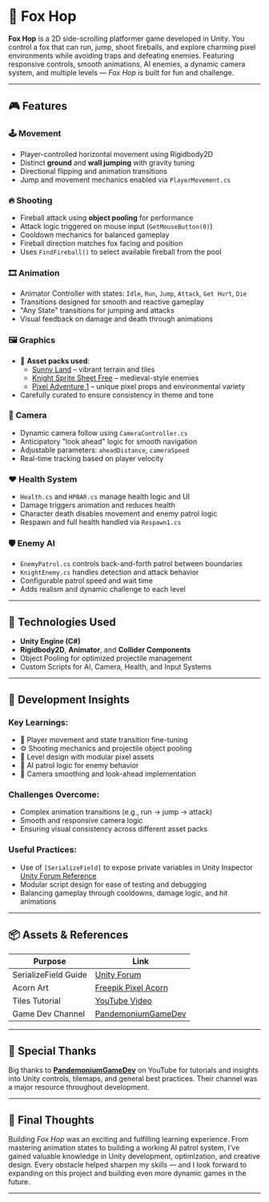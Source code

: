 # 🦊 Fox Hop

**Fox Hop** is a 2D side-scrolling platformer game developed in Unity. You control a fox that can run, jump, shoot fireballs, and explore charming pixel environments while avoiding traps and defeating enemies. Featuring responsive controls, smooth animations, AI enemies, a dynamic camera system, and multiple levels — *Fox Hop* is built for fun and challenge.

---

## 🎮 Features

### 🕹️ Movement
- Player-controlled horizontal movement using Rigidbody2D
- Distinct **ground** and **wall jumping** with gravity tuning
- Directional flipping and animation transitions
- Jump and movement mechanics enabled via `PlayerMovement.cs`

### 🔥 Shooting
- Fireball attack using **object pooling** for performance
- Attack logic triggered on mouse input (`GetMouseButton(0)`)
- Cooldown mechanics for balanced gameplay
- Fireball direction matches fox facing and position
- Uses `FindFireball()` to select available fireball from the pool

### 🎞️ Animation
- Animator Controller with states: `Idle`, `Run`, `Jump`, `Attack`, `Get Hurt`, `Die`
- Transitions designed for smooth and reactive gameplay
- "Any State" transitions for jumping and attacks
- Visual feedback on damage and death through animations

### 🖼️ Graphics
- 🎨 **Asset packs used**:
  - [Sunny Land](https://assetstore.unity.com/packages/2d/environments/sunny-land-103349) – vibrant terrain and tiles
  - [Knight Sprite Sheet Free](https://craftpix.net/freebies/free-pixel-art-knight-sprites/) – medieval-style enemies
  - [Pixel Adventure 1](https://ansimuz.itch.io/pixel-adventure-1) – unique pixel props and environmental variety
- Carefully curated to ensure consistency in theme and tone

### 🎥 Camera
- Dynamic camera follow using `CameraController.cs`
- Anticipatory "look ahead" logic for smooth navigation
- Adjustable parameters: `aheadDistance`, `cameraSpeed`
- Real-time tracking based on player velocity

### ❤️ Health System
- `Health.cs` and `HPBAR.cs` manage health logic and UI
- Damage triggers animation and reduces health
- Character death disables movement and enemy patrol logic
- Respawn and full health handled via `Respawn1.cs`

### 🛡️ Enemy AI
- `EnemyPatrol.cs` controls back-and-forth patrol between boundaries
- `KnightEnemy.cs` handles detection and attack behavior
- Configurable patrol speed and wait time
- Adds realism and dynamic challenge to each level

---

## 🔧 Technologies Used

- **Unity Engine (C#)**
- **Rigidbody2D**, **Animator**, and **Collider Components**
- Object Pooling for optimized projectile management
- Custom Scripts for AI, Camera, Health, and Input Systems

---

## 🧠 Development Insights

### Key Learnings:
- 🎯 Player movement and state transition fine-tuning
- ⚙️ Shooting mechanics and projectile object pooling
- 🎨 Level design with modular pixel assets
- 🤖 AI patrol logic for enemy behavior
- 🎥 Camera smoothing and look-ahead implementation

### Challenges Overcome:
- Complex animation transitions (e.g., run → jump → attack)
- Smooth and responsive camera logic
- Ensuring visual consistency across different asset packs

### Useful Practices:
- Use of `[SerializeField]` to expose private variables in Unity Inspector  
  [Unity Forum Reference](https://discussions.unity.com/t/when-to-use-serializefield-and-why/506330)
- Modular script design for ease of testing and debugging
- Balancing gameplay through cooldowns, damage logic, and hit animations

---

## 📦 Assets & References

| Purpose       | Link |
|---------------|------|
| SerializeField Guide | [Unity Forum](https://discussions.unity.com/t/when-to-use-serializefield-and-why/506330) |
| Acorn Art | [Freepik Pixel Acorn](https://img.freepik.com/premium-vector/pixel-art-acorn-game-asset-design_466450-1990.jpg) |
| Tiles Tutorial | [YouTube Video](https://youtu.be/RVU9qdYL240?si=sHeNGHWYgAsdb2Ai) |
| Game Dev Channel | [PandemoniumGameDev](https://www.youtube.com/@PandemoniumGameDev) |

---

## 🙌 Special Thanks

Big thanks to **[PandemoniumGameDev](https://www.youtube.com/@PandemoniumGameDev)** on YouTube for tutorials and insights into Unity controls, tilemaps, and general best practices. Their channel was a major resource throughout development.

---

## 🏁 Final Thoughts

Building *Fox Hop* was an exciting and fulfilling learning experience. From mastering animation states to building a working AI patrol system, I’ve gained valuable knowledge in Unity development, optimization, and creative design. Every obstacle helped sharpen my skills — and I look forward to expanding on this project and building even more dynamic games in the future.

---

